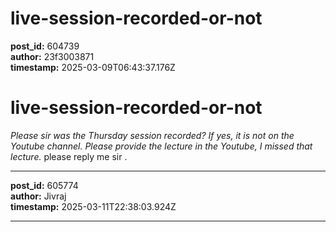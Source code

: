 # live-session-recorded-or-not

**post_id:** 604739  
**author:** 23f3003871  
**timestamp:** 2025-03-09T06:43:37.176Z

# live-session-recorded-or-not

*Please sir was the Thursday session recorded? If yes, it is not on the Youtube channel. Please provide the lecture in the Youtube, I missed that lecture.* please reply me sir .

---

**post_id:** 605774  
**author:** Jivraj  
**timestamp:** 2025-03-11T22:38:03.924Z

---

